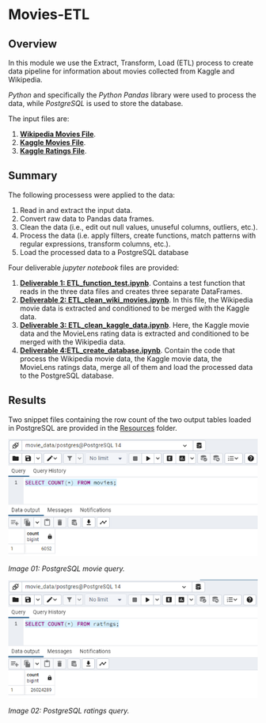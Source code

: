 # Movies-ETL

## Overview

In this module we use the Extract, Transform, Load (ETL) process to create data pipeline for information about movies collected from Kaggle and Wikipedia.

*Python* and specifically the *Python Pandas* library were used to process the data, while *PostgreSQL* is used to store the database.

The input files are:

1. **[Wikipedia Movies File](./Resources/wikipedia-movies.json)**.
2. **[Kaggle Movies File](/Resources/movies_metadata.csv)**.
3. **[Kaggle Ratings File](https://www.kaggle.com/rounakbanik/the-movies-dataset/download)**.

## Summary

The following processess were applied to the data:

1. Read in and extract the input data.
2. Convert raw data to Pandas data frames.
3. Clean the data (i.e., edit out null values, unuseful columns, outliers, etc.).
4. Process the data (i.e. apply filters, create functions, match patterns with regular expressions, transform columns, etc.).
5. Load the processed data to a PostgreSQL database

Four deliverable *jupyter notebook* files are provided:

1. **[Deliverable 1: ETL_function_test.ipynb](./ETL_function_test.ipynb)**. Contains a test function  that reads in the three data files and creates three separate DataFrames.
2. **[Deliverable 2: ETL_clean_wiki_movies.ipynb](./ETL_clean_wiki_movies.ipynb)**. In this file, the Wikipedia movie data is extracted and conditioned to be merged with the Kaggle data.
3. **[Deliverable 3: ETL_clean_kaggle_data.ipynb](./ETL_clean_kaggle_data.ipynb)**. Here, the Kaggle movie data and the MovieLens rating data is extracted and conditioned to be merged with the Wikipedia data.
4. **[Deliverable 4:ETL_create_database.ipynb](./ETL_create_database.ipynb)**. Contain the code that process the Wikipedia movie data, the Kaggle movie data, the MovieLens ratings data, merge all of them and load the processed data to the PostgreSQL database.

## Results

Two snippet files containing the row count of the two output tables loaded in PostgreSQL are provided in the [Resources](./Resources/) folder.

![Image 01](./Resources/movies_query.png)

*Image 01: PostgreSQL movie query.*

![Image 02](./Resources/ratings_query.png)

*Image 02: PostgreSQL ratings query.*